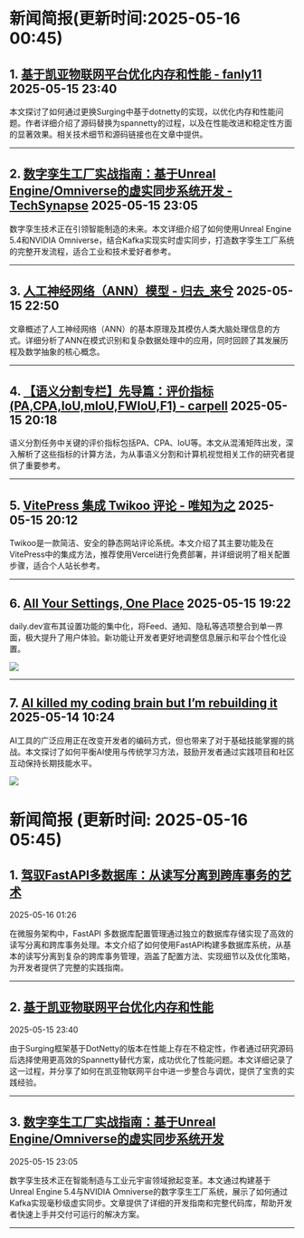 # 新闻简报(更新时间:2025-05-16 00:45)

## 1. [基于凯亚物联网平台优化内存和性能 - fanly11](https://www.cnblogs.com/fanliang11/p/18879298) 2025-05-15 23:40

本文探讨了如何通过更换Surging中基于dotnetty的实现，以优化内存和性能问题。作者详细介绍了源码替换为spannetty的过程，以及在性能改进和稳定性方面的显著效果。相关技术细节和源码链接也在文章中提供。

---

## 2. [数字孪生工厂实战指南：基于Unreal Engine/Omniverse的虚实同步系统开发 - TechSynapse](https://www.cnblogs.com/TS86/p/18879260) 2025-05-15 23:05

数字孪生技术正在引领智能制造的未来。本文详细介绍了如何使用Unreal Engine 5.4和NVIDIA Omniverse，结合Kafka实现实时虚实同步，打造数字孪生工厂系统的完整开发流程，适合工业和技术爱好者参考。

---

## 3. [人工神经网络（ANN）模型 - 归去_来兮](https://www.cnblogs.com/flyup/p/18879237) 2025-05-15 22:50

文章概述了人工神经网络（ANN）的基本原理及其模仿人类大脑处理信息的方式。详细分析了ANN在模式识别和复杂数据处理中的应用，同时回顾了其发展历程及数学抽象的核心概念。

---

## 4. [【语义分割专栏】先导篇：评价指标(PA,CPA,IoU,mIoU,FWIoU,F1) - carpell](https://www.cnblogs.com/carpell/p/18879007) 2025-05-15 20:18

语义分割任务中关键的评价指标包括PA、CPA、IoU等。本文从混淆矩阵出发，深入解析了这些指标的计算方法，为从事语义分割和计算机视觉相关工作的研究者提供了重要参考。

---

## 5. [VitePress 集成 Twikoo 评论 - 唯知为之](https://www.cnblogs.com/weizwz/p/18878995) 2025-05-15 20:12

Twikoo是一款简洁、安全的静态网站评论系统。本文介绍了其主要功能及在VitePress中的集成方法，推荐使用Vercel进行免费部署，并详细说明了相关配置步骤，适合个人站长参考。

---

## 6. [All Your Settings, One Place](https://app.daily.dev/posts/all-your-settings-one-place-uv7owi65t) 2025-05-15 19:22

daily.dev宣布其设置功能的集中化，将Feed、通知、隐私等选项整合到单一界面，极大提升了用户体验。新功能让开发者更好地调整信息展示和平台个性化设置。

![](https://media.daily.dev/image/upload/s--rd__WxOq--/f_auto/v1747308126/posts/uv7OWi65T?_a=BAMClqUq0)

---

## 7. [AI killed my coding brain but I’m rebuilding it](https://app.daily.dev/posts/ai-killed-my-coding-brain-but-i-m-rebuilding-it-7sroooj3b) 2025-05-14 10:24

AI工具的广泛应用正在改变开发者的编码方式，但也带来了对于基础技能掌握的挑战。本文探讨了如何平衡AI使用与传统学习方法，鼓励开发者通过实践项目和社区互动保持长期技能水平。

![](https://media.daily.dev/image/upload/f_auto,q_auto/v1/posts/bf98de106b0592d46e268155ac6fb5af?_a=AQAEuj9)
# 新闻简报 (更新时间: 2025-05-16 05:45)

## 1. [驾驭FastAPI多数据库：从读写分离到跨库事务的艺术](https://www.cnblogs.com/Amd794/p/18879352)  
2025-05-16 01:26

在微服务架构中，FastAPI 多数据库配置管理通过独立的数据库存储实现了高效的读写分离和跨库事务处理。本文介绍了如何使用FastAPI构建多数据库系统，从基本的读写分离到复杂的跨库事务管理，涵盖了配置方法、实现细节以及优化策略，为开发者提供了完整的实践指南。

---

## 2. [基于凯亚物联网平台优化内存和性能](https://www.cnblogs.com/fanliang11/p/18879298)  
2025-05-15 23:40

由于Surging框架基于DotNetty的版本在性能上存在不稳定性，作者通过研究源码后选择使用更高效的Spannetty替代方案，成功优化了性能问题。本文详细记录了这一过程，并分享了如何在凯亚物联网平台中进一步整合与调优，提供了宝贵的实践经验。

---

## 3. [数字孪生工厂实战指南：基于Unreal Engine/Omniverse的虚实同步系统开发](https://www.cnblogs.com/TS86/p/18879260)  
2025-05-15 23:05

数字孪生技术正在智能制造与工业元宇宙领域掀起变革。本文通过构建基于Unreal Engine 5.4与NVIDIA Omniverse的数字孪生工厂系统，展示了如何通过Kafka实现毫秒级虚实同步。文章提供了详细的开发指南和完整代码库，帮助开发者快速上手并交付可运行的解决方案。

---